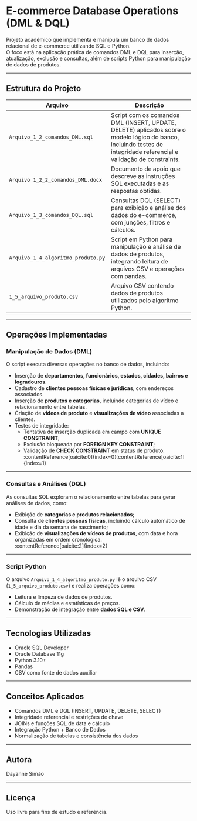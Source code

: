# E-commerce Database Operations (DML & DQL)

Projeto acadêmico que implementa e manipula um banco de dados relacional de e-commerce utilizando SQL e Python.  
O foco está na aplicação prática de comandos DML e DQL para inserção, atualização, exclusão e consultas, além de scripts Python para manipulação de dados de produtos.

---

## Estrutura do Projeto

| Arquivo | Descrição |
|----------|------------|
| `Arquivo_1_2_comandos_DML.sql` | Script com os comandos DML (INSERT, UPDATE, DELETE) aplicados sobre o modelo lógico do banco, incluindo testes de integridade referencial e validação de constraints. |
| `Arquivo 1_2_2_comandos_DML.docx` | Documento de apoio que descreve as instruções SQL executadas e as respostas obtidas. |
| `Arquivo_1_3_comandos_DQL.sql` | Consultas DQL (SELECT) para exibição e análise dos dados do e-commerce, com junções, filtros e cálculos. |
| `Arquivo_1_4_algoritmo_produto.py` | Script em Python para manipulação e análise de dados de produtos, integrando leitura de arquivos CSV e operações com pandas. |
| `1_5_arquivo_produto.csv` | Arquivo CSV contendo dados de produtos utilizados pelo algoritmo Python. |

---

## Operações Implementadas

### Manipulação de Dados (DML)
O script executa diversas operações no banco de dados, incluindo:

- Inserção de **departamentos, funcionários, estados, cidades, bairros e logradouros**.  
- Cadastro de **clientes pessoas físicas e jurídicas**, com endereços associados.  
- Inserção de **produtos e categorias**, incluindo categorias de vídeo e relacionamento entre tabelas.  
- Criação de **vídeos de produto** e **visualizações de vídeo** associadas a clientes.  
- Testes de integridade:  
  - Tentativa de inserção duplicada em campo com **UNIQUE CONSTRAINT**;  
  - Exclusão bloqueada por **FOREIGN KEY CONSTRAINT**;  
  - Validação de **CHECK CONSTRAINT** em status de produto.  
:contentReference[oaicite:0]{index=0}:contentReference[oaicite:1]{index=1}

---

### Consultas e Análises (DQL)
As consultas SQL exploram o relacionamento entre tabelas para gerar análises de dados, como:

- Exibição de **categorias e produtos relacionados**;  
- Consulta de **clientes pessoas físicas**, incluindo cálculo automático de idade e dia da semana de nascimento;  
- Exibição de **visualizações de vídeos de produtos**, com data e hora organizadas em ordem cronológica.  
:contentReference[oaicite:2]{index=2}

---

### Script Python
O arquivo `Arquivo_1_4_algoritmo_produto.py` lê o arquivo CSV (`1_5_arquivo_produto.csv`) e realiza operações como:

- Leitura e limpeza de dados de produtos.  
- Cálculo de médias e estatísticas de preços.  
- Demonstração de integração entre **dados SQL e CSV**.  

---

## Tecnologias Utilizadas

- Oracle SQL Developer  
- Oracle Database 11g  
- Python 3.10+  
- Pandas  
- CSV como fonte de dados auxiliar  

---

## Conceitos Aplicados

- Comandos DML e DQL (INSERT, UPDATE, DELETE, SELECT)  
- Integridade referencial e restrições de chave  
- JOINs e funções SQL de data e cálculo  
- Integração Python + Banco de Dados  
- Normalização de tabelas e consistência dos dados  

---

## Autora

Dayanne Simão  


---

## Licença

Uso livre para fins de estudo e referência.

